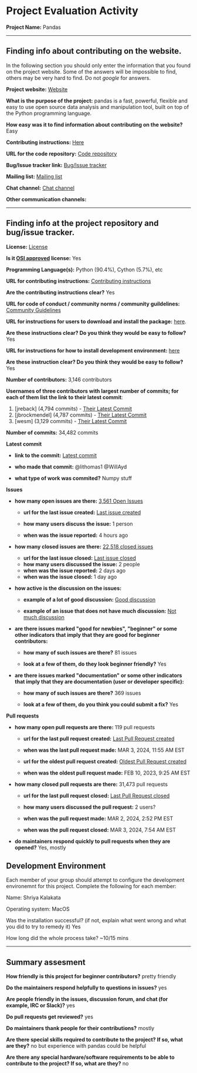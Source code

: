 # Project Evaluation Activity



__Project Name:__  Pandas


---

## Finding info about contributing on the website.

In the following section you should only enter the information that you
found on the project website. Some of the answers will be impossible to find, others
may be very hard to find. Do not _google_ for answers.

__Project website:__ [Website](https://pandas.pydata.org/)


__What is the purpose of the project:__ pandas is a fast, powerful, flexible and easy to use open source data analysis and manipulation tool, built on top of the Python programming language.


__How easy was it to find information about contributing on the website?__ Easy


__Contributing instructions:__ [Here](https://pandas.pydata.org/docs/development/contributing.html) 

__URL for the code repository:__ [Code repository](https://github.com/pandas-dev/pandas)

__Bug/Issue tracker link:__ [Bug/Issue tracker](https://github.com/pandas-dev/pandas/issues)

__Mailing list:__ [Mailing list](https://groups.google.com/g/pydata)

__Chat channel:__ [Chat channel](https://pandas-dev-community.slack.com/ssb/redirect)

__Other communication channels:__ 


---

## Finding info at the project repository and bug/issue tracker.

__License:__ [License](https://github.com/pandas-dev/pandas?tab=BSD-3-Clause-1-ov-file)

__Is it [OSI approved](https://opensource.org/licenses/alphabetical) license:__ Yes

__Programming Language(s):__ Python (90.4%), Cython (5.7%), etc

__URL for contributing instructions:__ [Contributing instructions](https://pandas.pydata.org/docs/development/contributing.html)

__Are the contributing instructions clear?__ Yes


__URL for code of conduct / community norms / community guildelines:__ [Community Guidelines](https://pandas.pydata.org/community/coc.html)

__URL for instructions for users to download and install the package:__  [here](https://github.com/pandas-dev/pandas/tree/main). 


__Are these instructions clear? Do you think they would be easy to follow?__ Yes


__URL for instructions for how to install development environment:__ [here](https://pandas.pydata.org/docs/dev/development/contributing.html)


__Are these instruction clear? Do you think they would be easy to follow?__ Yes


__Number of contributors:__ 3,146 contributors


__Usernames of three contributors with largest number of commits; for
each of them list the link to their latest commit__:

1. [jreback] (4,794 commits) - [Their Latest Commit](https://github.com/pandas-dev/pandas/commit/d3ae818a31b048accc744043cc83241af5bf574a)
1. [jbrockmendel] (4,787 commits) - [Their Latest Commit](https://github.com/pandas-dev/pandas/commit/aabc35abe0a74e53d998268d5e6ab02f0e6696b4)
1. [wesm] (3,129 commits) - [Their Latest Commit](https://github.com/pandas-dev/pandas/commit/78c6843dcf40b43a45a0c490acb71f92a80fdfa3)


__Number of commits:__ 34,482 commits

__Latest commit__ 

- __link to the commit:__ [Latest commit](https://github.com/pandas-dev/pandas/commit/1bf86a35a56405e07291aec8e07bd5f7b8b6b748)

- __who made that commit:__ @lithomas1 @WillAyd

- __what type of work was commited?__ Numpy stuff


__Issues__

- __how many open issues are there:__ [3,561 Open Issues](https://github.com/pandas-dev/pandas/issues)

    - __url for the last issue created:__ [Last issue created](https://github.com/pandas-dev/pandas/issues/57712)

    - __how many users discuss the issue:__ 1 person
    
    - __when was the issue reported:__ 4 hours ago
    

- __how many closed issues are there:__ [22,518 closed issues](https://github.com/pandas-dev/pandas/issues?q=is%3Aissue+is%3Aclosed)
    - __url for the last issue closed:__ [Last issue closed](https://github.com/pandas-dev/pandas/issues/57696)
    - __how many users discussed the issue:__ 2 people
    - __when was the issue reported:__ 2 days ago
    - __when was the issue closed:__ 1 day ago

- __how active is the discussion on the issues:__ 

    - __example of a lot of good discussion:__ [Good discussion](https://github.com/pandas-dev/pandas/issues/57633)
    
    - __example of an issue that does not have much discussion:__ [Not much discussion](https://github.com/pandas-dev/pandas/issues/57660)



- __are there issues marked "good for newbies", "beginner" or some other indicators that imply that they are good for beginner contributors:__ 

    - __how many of such issues are there?__ 81 issues
    
    - __look at a few of them, do they look beginner friendly?__ Yes



- __are there issues marked "documentation" or some other indicators that imply that they are documentation (user or developer specific):__ 

    - __how many of such issues are there?__ 369 issues
    
    - __look at a few of them, do you think you could submit a fix?__ Yes



__Pull requests__

- __how many open pull requests are there:__ 119 pull requests

    - __url for the last pull request created:__ [Last Pull Request created](https://github.com/pandas-dev/pandas/pull/57714)
    
    - __when was the last pull request made:__ MAR 3, 2024, 11:55 AM EST

    - __url for the oldest pull request created:__ [Oldest Pull Request created](https://github.com/pandas-dev/pandas/pull/51298)
    
    - __when was the oldest pull request made:__ FEB 10, 2023, 9:25 AM EST

- __how many closed pull requests are there:__ 31,473 pull requests

    - __url for the last pull request closed:__ [Last Pull Request closed](https://github.com/pandas-dev/pandas/pull/57707)
    
    - __how many users discussed the pull request:__ 2 users?
    
    - __when was the pull request made:__  MAR 2, 2024, 2:52 PM EST
    
    - __when was the pull request closed:__ MAR 3, 2024, 7:54 AM EST
    

- __do maintainers respond quickly to pull requests when they are opened?__ Yes, mostly


## Development Environment 

Each member of your group should attempt to configure the development environemnt 
for this project. Complete the following for each member:

Name: Shriya Kalakata

Operating system: MacOS

Was the installation successful? (if not, explain what went wrong and 
what you did to try to remedy it) Yes

How long did the whole process take? ~10/15 mins


---


## Summary assesment
__How friendly is this project for beginner contributors?__ pretty friendly




__Do the maintainers respond helpfully to questions in issues?__ yes



__Are people friendly in the issues, discussion forum, and chat (for example, IRC or Slack)?__ yes




__Do pull requests get reviewed?__ yes



__Do maintainers thank people for their contributions?__ mostly



__Are there special skills required to contribute to the project? If so, what are they?__ no but experience with pandas could be helpful



__Are there any special hardware/software requirements to be able to contribute to the project? If so, what are they?__ no

